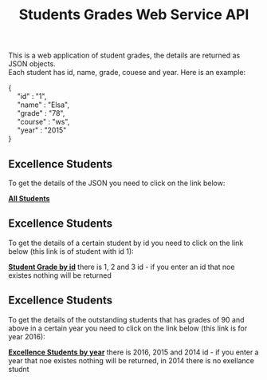 <header>

# Students Grades Web Service API

</header>

<main>

<section id="general">

This is a web application of student grades, the details are returned as JSON objects.  
Each student has id, name, grade, couese and year. Here is an example:  

{  
  "id" : "1",  
  "name" : "Elsa",  
  "grade" : "78",  
  "course" : "ws",  
  "year" : "2015"  
}

</section>

<section>

## Excellence Students

To get the details of the JSON you need to click on the link below:  

[**All Students**](https://ws-noa-ex2.herokuapp.com/showall)

</section>

<section>

## Excellence Students

To get the details of a certain student by id you need to click on the link below (this link is of student with id 1):  

[**Student Grade by id**](https://ws-noa-ex2.herokuapp.com/getbyid/1)
there is 1, 2 and 3 id - if you enter an id that noe existes nothing will be returned
</section>

<section>

## Excellence Students

To get the details of the outstanding students that has grades of 90 and above in a certain year you need to click on the link below (this link is for year 2016):  

[**Excellence Students by year**](https://ws-noa-ex2.herokuapp.com/getbest/2016)
there is 2016, 2015 and 2014 id - if you enter a year that noe existes nothing will be returned, in 2014 there is no exellance studnt
</section>

</main>
